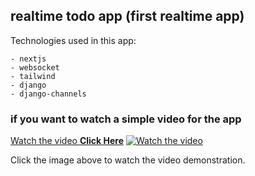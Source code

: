 ## realtime todo app (first realtime app)

Technologies used in this app: 
```
- nextjs
- websocket
- tailwind
- django
- django-channels
```

### if you want to watch a simple video for the app

[Watch the video **Click Here**](https://github.com/saeedmhmoud100/Todo-realtime-django-nextjs-app/blob/main/2024-07-06%2019-34-00.mp4)
[![Watch the video](https://github.com/saeedmhmoud100/Todo-realtime-django-nextjs-app/blob/main/Screenshot%202024-07-06%20205040.png)](https://github.com/saeedmhmoud100/Todo-realtime-django-nextjs-app/blob/main/2024-07-06%2019-34-00.mp4)

Click the image above to watch the video demonstration.
